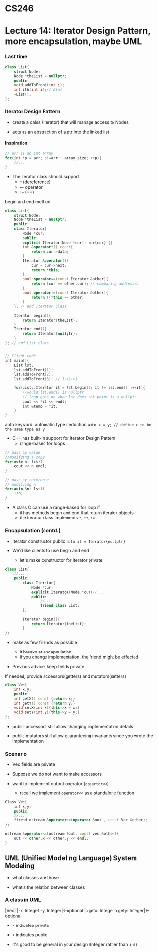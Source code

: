 # CS246
# Lecture 14: Iterator Design Pattern, more encapsulation, maybe UML


### Last time

```cpp
class List{
	struct Node;
	Node *theList = nullptr;
	public:
	void addToFront(int i);
	int ith(int i);// O(n)
	~List();
};
```


### Iterator Design Pattern

- create a calss (Iterator) that will manage access to Nodes

- acts as an abstraction of a ptr into the linked list

#### Inspiration

```cpp
// arr is an int array
for(int *p = arr; p!=arr + array_size; ++p){
	//...
}
```

- The iterator class should support
	- `*` (dereference)
	- `++` operator
	- `!=` (==)

begin and end method
```cpp
class List{
	struct Node;
	Node *theList = nullptr;
	public:
	class Iterator{
		Node *cur;
		public:
		explicit Iterator(Node *cur): cur{cur} {}
		int &operator*() const{
			return cur->data;
		}
		Iterator &operator(){
			cur = cur->next;
			return *this;
		}
		bool operator==(const Iterator &other){
			return (cur == other.cur); // comparing addresses
		}
		bool operator!=(const Iterator &other){
			return !(*this == other)
		}
	}; // end Iterator class
	
	Iterator begin(){
		return Iterator{theList};
	}
	Iterator end(){
		return Iterator{nullptr};
	}
}; // end List class


// Client code
int main(){
	List lst;
	lst.addToFront(1);
	lst.addToFront(2);
	lst.addToFront(3); // 3->2->1

	for(List::Iterator it = lst.begin(); it != lst.end() ;++it){
		//would lst.end() is nullptr
		// loop goes on when lst does not point to a nullptr
		cout << *it << endl;
		int &temp = *it;
	}
}

```

auto keyword: automatic type deduction
`auto x = y; // define x to be the same type as y`


- C++ has built-in support for Iterator Design Pattern
	- range-based for loops
```cpp
// pass by value
//modifying a copy
for(auto n: lst){
	cout << n endl;
}

// pass by reference
// modifying n
for(auto &n: lst){
	++n;
}
```

- A class C can use a range-based for loop if
	- it has methods begin and end that return iterator objects
	- the iterator class implements `*`, `++`, `!=`

### Encapsulation (contd.)

- Iterator constructor public
`auto it = Iterator{nullptr}`

- We'd like clients to use begin and end
	- let's make constructor for iterator private


```cpp
class List{
	//...
	public:
		class Iterator{
			Node *cur;
			explicit Iterator(Node *cur)//...
			public:
				//...
				friend class List;
		};

		Iterator begin(){
			return Iterator{theList};
		}
};

```
- make as few friends as possible
	- it breaks at encapsulation
	- if you change implementation, the friend might be effected

- Previous advice: keep fields private

If needed, provide accessors(getters) and mutators(setters)

```cpp
class Vec{
	int x,y;
	public:
	int getX() const {return x;}
	int getY() const {return y;}
	void setX(int x){this->x = x;}
	void setY(int y){this->y = y;}
};

```

- public accessors still allow changing implementation details

- public mutators still allow guaranteeing invariants since you wrote the implementation

### Scenario

- Vec fields are private 

- Suppose we do not want to make accessors

- want to implement output operator (`opeartor<<`)
	- recall we implement `operator<<` as a standalone function


```cpp
Class Vec{
	int x,y;
	public:
	//...
	firend ostream &operator<<(operator &out , const Vec &other);
};

ostream &operator<<(ostream &out, const vec &other){
	out << other.x << other.y << endl;
}

```

## UML (Unified Modeling Language) System Modeling

- what classes are those

- what's the relation between classes

### A class in UML

|Vec|
|-x: Integet  -y: Integer|<-optional
|+getx: Integer +gety: Integer|<-optional

- `-` indicates private
- `+` indicates public

- it's good to be general in your design (Integer rather than `int`)

